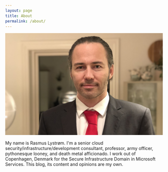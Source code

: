 ```yaml
---
layout: page
title: About
permalink: /about/
---
```


![Rasmus Lystrøm](/assets/portrait-2018-landscape.jpg "Rasmus Lystrøm")

My name is Rasmus Lystrøm. I'm a senior cloud security/infrastructure/development consultant, professor, army officer, pythonesque looney, and death metal afficionado. I work out of Copenhagen, Denmark for the Secure Infrastructure Domain in Microsoft Services. This blog, its content and opinions are my own.
